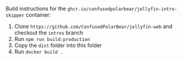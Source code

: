 Build instructions for the `ghcr.io/confusedpolarbear/jellyfin-intro-skipper` container:

1. Clone `https://github.com/ConfusedPolarBear/jellyfin-web` and checkout the `intros` branch
2. Run `npm run build:production`
3. Copy the `dist` folder into this folder
4. Run `docker build .`
